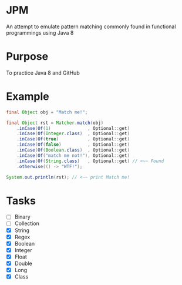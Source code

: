 # JPM

An attempt to emulate pattern matching commonly found in functional programmings using Java 8

# Purpose

To practice Java 8 and GitHub

# Example

```java
final Object obj = "Match me!";

final Object rst = Matcher.match(obj)
    .inCase(Of(1)              , Optional::get)
    .inCase(Of(Integer.class)  , Optional::get)
    .inCase(Of(true)           , Optional::get)
    .inCase(Of(false)          , Optional::get)
    .inCase(Of(Boolean.class)  , Optional::get)
    .inCase(Of("match me not!"), Optional::get)
    .inCase(Of(String.class)   , Optional::get) // <~~ Found
    .otherwise(() -> "WTF!");

System.out.println(rst); // <~~ print Match me!
```

# Tasks

- [ ] Binary
- [ ] Collection
- [x] String
- [x] Regex
- [x] Boolean
- [x] Integer
- [x] Float
- [x] Double
- [x] Long
- [x] Class

